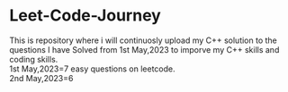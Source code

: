 # Leet-Code-Journey
This is repository where i will continuosly upload my C++ solution to the questions I have Solved from 1st May,2023 to imporve my C++ skills and coding skills.
<br>
1st May,2023=7 easy questions on leetcode.<br>
2nd May,2023=6
